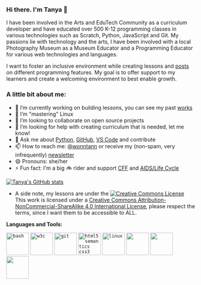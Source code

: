 ### Hi there. I'm Tanya 👋


I have been involved in the Arts and EduTech Community as a curriculum developer and have educated over 500 K-12 programming classes in various technologies such as Scratch, Python, JavaScript and Git. My passions lie with technology and the arts, I have been involved with a local Photography Museum as a Museum Educator and a Programming Educator for various web technologies and languages.

I want to foster an inclusive environment while creating lessons and [posts](https://hashnode.com/@wonntann) on different programming features. My goal is to offer support to my learners and create a welcoming environment to best enable growth.

<h3>A little bit about me: </h3>

- 🔭 I’m currently working on building lessons, you can see my past [works](https://wonntann.github.io/)
- 🌱 I’m "mastering" Linux 
- 👯 I’m looking to collaborate on open source projects
- 🤔 I’m looking for help with creating curriculum that is needed, let me know!
- 💬 Ask me about [Python](https://github.com/wonntann/Python), [GitHub](https://github.com/wonntann/GitHub), [VS Code](https://github.com/wonntann/VS-Code.git) and contribute
- 📫 How to reach me: [@wonntann](https://twitter.com/wonntann) or receive my (non-spam, very infrequently) [newsletter](https://tinyletter.com/wonntann/)
- 😄 Pronouns: she/her
- ⚡ Fun fact: I'm a big :bike: rider and support [CFF](https://www.cff.org/) and [AIDS/Life Cycle](https://www.aidslifecycle.org/)


[![Tanya's GitHub stats](https://github-readme-stats.vercel.app/api?username=wonntann&show_icons=true&theme=highcontrast)](https://github.com/anuraghazra/github-readme-stats)


  - A side note, my lessons are under the <a rel="license" href="http://creativecommons.org/licenses/by-nc-sa/4.0/"><img alt="Creative Commons License" style="border-width:0" src="https://i.creativecommons.org/l/by-nc-sa/4.0/88x31.png" /></a><br />This work is licensed under a <a rel="license" href="http://creativecommons.org/licenses/by-nc-sa/4.0/">Creative Commons Attribution-NonCommercial-ShareAlike 4.0 International License</a>, please respect the terms, since I want them to be accessible to ALL.

**Languages and Tools:**  

<code><img src="https://raw.githubusercontent.com/odb/official-bash-logo/master/assets/Logos/Icons/SVG/128x128.svg" alt="bash" width="60" height="60"/></code>
<code><img src="https://www.w3.org/Icons/WWW/w3c_home_nb-v.svg" alt="w3c" width="60" height="60"/></code>
<code><img src="https://www.vectorlogo.zone/logos/git-scm/git-scm-icon.svg" alt="git" width="60" height="60"/></code>
<code><img src="https://www.w3.org/html/logo/badge/html5-badge-h-css3-multimedia-semantics.png" alt="html5 semantics css3" width="60" height="60"/></code>
<code><img src="https://upload.wikimedia.org/wikipedia/commons/a/ab/Linux_Logo_in_Linux_Libertine_Font.svg" alt="linux" width="60" height="60"/></code>
<code><img height="60" src="https://www.python.org/static/community_logos/python-logo-generic.svg"></code>
<code><img height="60" src="https://upload.wikimedia.org/wikipedia/commons/9/99/Unofficial_JavaScript_logo_2.svg"></code>
<code><img height="60" src="https://upload.wikimedia.org/wikipedia/commons/9/9a/Visual_Studio_Code_1.35_icon.svg"></code>

